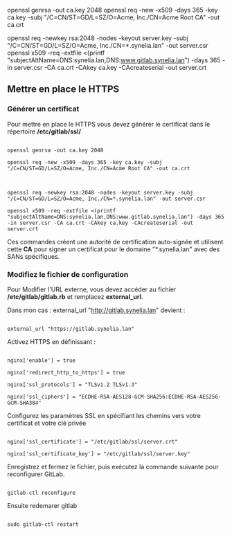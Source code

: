

openssl genrsa -out ca.key 2048
openssl req -new -x509 -days 365 -key ca.key -subj "/C=CN/ST=GD/L=SZ/O=Acme, Inc./CN=Acme Root CA" -out ca.crt

openssl req -newkey rsa:2048 -nodes -keyout server.key -subj "/C=CN/ST=GD/L=SZ/O=Acme, Inc./CN=*.synelia.lan" -out server.csr
openssl x509 -req -extfile <(printf "subjectAltName=DNS:synelia.lan,DNS:www.gitlab.synelia.lan") -days 365 -in server.csr -CA ca.crt -CAkey ca.key -CAcreateserial -out server.crt



## Mettre en place le HTTPS

  

### Générer un certificat

  

Pour mettre en place le HTTPS vous devez générer le certificat dans le répertoire **/etc/gitlab/ssl/**

  

```

openssl genrsa -out ca.key 2048

openssl req -new -x509 -days 365 -key ca.key -subj "/C=CN/ST=GD/L=SZ/O=Acme, Inc./CN=Acme Root CA" -out ca.crt

  

openssl req -newkey rsa:2048 -nodes -keyout server.key -subj "/C=CN/ST=GD/L=SZ/O=Acme, Inc./CN=*.synelia.lan" -out server.csr

openssl x509 -req -extfile <(printf "subjectAltName=DNS:synelia.lan,DNS:www.gitlab.synelia.lan") -days 365 -in server.csr -CA ca.crt -CAkey ca.key -CAcreateserial -out server.crt

```

  

Ces commandes créent une autorité de certification auto-signée et utilisent cette **CA** pour signer un certificat pour le domaine "*.synelia.lan" avec des SANs spécifiques.

  

### Modifiez le fichier de configuration

  

Pour Modifier l'URL externe, vous devez accéder au fichier **/etc/gitlab/gitlab.rb** et remplacez **external_url**.

Dans mon cas : external_url "http://gitlab.synelia.lan" devient :

```

external_url "https://gitlab.synelia.lan"

```

Activez HTTPS en définissant :

```

nginx['enable'] = true

nginx['redirect_http_to_https'] = true

nginx['ssl_protocols'] = "TLSv1.2 TLSv1.3"

nginx['ssl_ciphers'] = "ECDHE-RSA-AES128-GCM-SHA256:ECDHE-RSA-AES256-GCM-SHA384"

```

Configurez les paramètres SSL en spécifiant les chemins vers votre certificat et votre clé privée

```

nginx['ssl_certificate'] = "/etc/gitlab/ssl/server.crt"

nginx['ssl_certificate_key'] = "/etc/gitlab/ssl/server.key"

```

  

Enregistrez et fermez le fichier, puis exécutez la commande suivante pour reconfigurer GitLab.

```

gitlab-ctl reconfigure

```

Ensuite redemarer gitlab

```

sudo gitlab-ctl restart

```